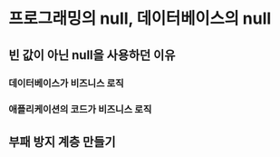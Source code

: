 # 프로그래밍의 null, 데이터베이스의 null

## 빈 값이 아닌 null을 사용하던 이유

### 데이터베이스가 비즈니스 로직

### 애플리케이션의 코드가 비즈니스 로직

## 부패 방지 계층 만들기
